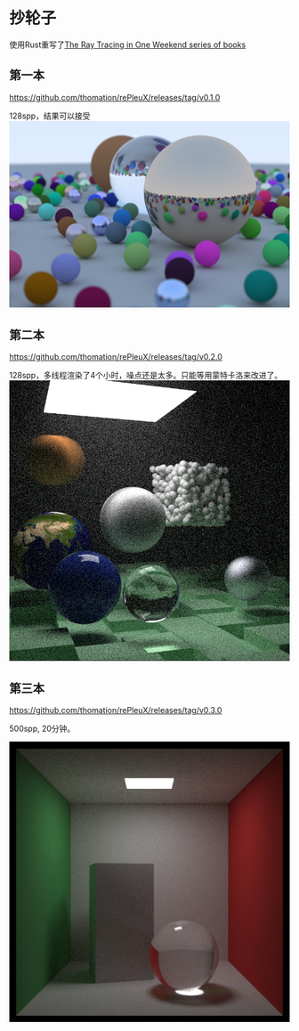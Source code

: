 # 抄轮子
使用Rust重写了[The Ray Tracing in One Weekend series of books](https://raytracing.github.io/)
## 第一本
https://github.com/thomation/rePleuX/releases/tag/v0.1.0

128spp，结果可以接受
![result](./result/v1_spp128.png)
## 第二本
https://github.com/thomation/rePleuX/releases/tag/v0.2.0

128spp，多线程渲染了4个小时，噪点还是太多。只能等用蒙特卡洛来改进了。
![result](./result/v2_spp128.png)
## 第三本
https://github.com/thomation/rePleuX/releases/tag/v0.3.0

500spp, 20分钟。

![result](./result/v3_spp500.png)